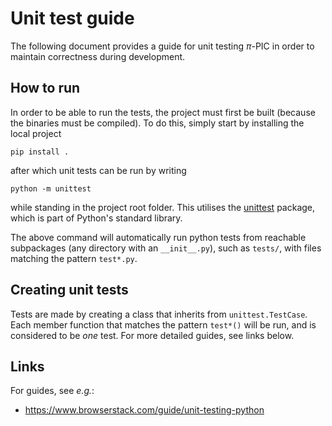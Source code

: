 # Unit test guide
The following document provides a guide for unit testing $\pi$-PIC in order to maintain correctness during development.

## How to run 
In order to be able to run the tests, the project must first be built (because the binaries must be compiled). To do this, simply start by installing the local project
```
pip install .
```
after which unit tests can be run by writing
```
python -m unittest
```
while standing in the project root folder. This utilises the [unittest](https://docs.python.org/3/library/unittest.html) package, which is part of Python's standard library.

The above command will automatically run python tests from reachable subpackages (any directory with an `__init__.py`), such as `tests/`, with files matching the pattern `test*.py`.

## Creating unit tests
Tests are made by creating a class that inherits from `unittest.TestCase`. Each member function that matches the pattern `test*()` will be run, and is considered to be _one_ test. For more detailed guides, see links below.

## Links
For guides, see _e.g._:
- https://www.browserstack.com/guide/unit-testing-python